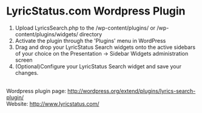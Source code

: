 LyricStatus.com Wordpress Plugin
===========

1) Upload LyricsSearch.php to the /wp-content/plugins/ or /wp-content/plugins/widgets/ directory<br />
2) Activate the plugin through the 'Plugins' menu in WordPress<br />
3) Drag and drop your LyricStatus Search widgets onto the active sidebars of your choice on the Presentation -> Sidebar Widgets administration screen<br />
4) (Optional)Configure your LyricStatus Search widget and save your changes.<br /><br />

Wordpress plugin page: http://wordpress.org/extend/plugins/lyrics-search-plugin/<br />
Website: http://www.lyricstatus.com/
